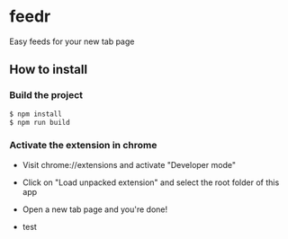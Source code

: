 # feedr

Easy feeds for your new tab page

## How to install

### Build the project

```bash
$ npm install
$ npm run build
```

### Activate the extension in chrome

- Visit chrome://extensions and activate "Developer mode"
- Click on "Load unpacked extension" and select the root folder of this app
- Open a new tab page and you're done!


- test